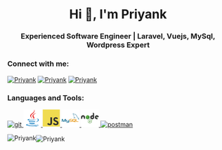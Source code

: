 <h1 align="center">Hi 👋, I'm Priyank</h1>
<h3 align="center">Experienced Software Engineer | Laravel, Vuejs, MySql, Wordpress Expert</h3>

<h3 align="left">Connect with me:</h3>
<p align="left">
<a href="https://www.linkedin.com/in/gohilpriyank/" target="blank"><img align="center" src="https://raw.githubusercontent.com/rahuldkjain/github-profile-readme-generator/master/src/images/icons/Social/linked-in-alt.svg" alt="Priyank" height="30" width="40" /></a>
<a href="https://x.com/gohilpriyank" target="blank"><img align="center" src="https://upload.wikimedia.org/wikipedia/commons/5/53/X_logo_2023_original.svg" alt="Priyank" height="30" width="40" /></a>
<a href="https://stackoverflow.com/users/3559070/priyank" target="blank"><img align="center" src="https://stackoverflow.design/assets/img/logos/so/logo-stackoverflow.svg" alt="Priyank" height="40" /></a>
</p>

<h3 align="left">Languages and Tools:</h3>
<p align="left">
<a href="https://git-scm.com/" target="_blank" rel="noreferrer"> <img src="https://www.vectorlogo.zone/logos/git-scm/git-scm-icon.svg" alt="git" width="40" height="40"/> </a> 
<a href="https://www.java.com" target="_blank" rel="noreferrer"> <img src="https://raw.githubusercontent.com/devicons/devicon/master/icons/java/java-original.svg" alt="java" width="40" height="40"/> </a> 
<a href="https://developer.mozilla.org/en-US/docs/Web/JavaScript" target="_blank" rel="noreferrer"> <img src="https://raw.githubusercontent.com/devicons/devicon/master/icons/javascript/javascript-original.svg" alt="javascript" width="40" height="40"/> </a>
<a href="https://www.mysql.com/" target="_blank" rel="noreferrer"> <img src="https://raw.githubusercontent.com/devicons/devicon/master/icons/mysql/mysql-original-wordmark.svg" alt="mysql" width="40" height="40"/> </a>
<a href="https://nodejs.org" target="_blank" rel="noreferrer"> <img src="https://raw.githubusercontent.com/devicons/devicon/master/icons/nodejs/nodejs-original-wordmark.svg" alt="nodejs" width="40" height="40"/> </a> 
<a href="https://postman.com" target="_blank" rel="noreferrer"> <img src="https://www.vectorlogo.zone/logos/getpostman/getpostman-icon.svg" alt="postman" width="40" height="40"/> </a> 
</p>

<p><img align="left" src="https://github-readme-stats.vercel.app/api/top-langs?username=priyank57&show_icons=true&locale=en&layout=compact" alt="Priyank" /></p>
<p><img align="center" src="https://github-readme-streak-stats.herokuapp.com/?user=priyank57&" alt="Priyank" /></p>